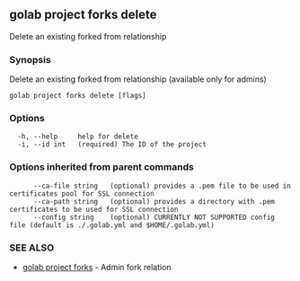 ## golab project forks delete

Delete an existing forked from relationship

### Synopsis


Delete an existing forked from relationship (available only for admins)

```
golab project forks delete [flags]
```

### Options

```
  -h, --help     help for delete
  -i, --id int   (required) The ID of the project
```

### Options inherited from parent commands

```
      --ca-file string   (optional) provides a .pem file to be used in certificates pool for SSL connection
      --ca-path string   (optional) provides a directory with .pem certificates to be used for SSL connection
      --config string    (optional) CURRENTLY NOT SUPPORTED config file (default is ./.golab.yml and $HOME/.golab.yml)
```

### SEE ALSO
* [golab project forks](golab_project_forks.md)	 - Admin fork relation

